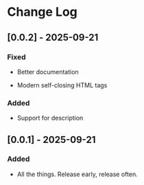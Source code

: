 # Change Log

## [0.0.2] - 2025-09-21

### Fixed

- Better documentation

- Modern self-closing HTML tags

### Added

- Support for description

## [0.0.1] - 2025-09-21

### Added

- All the things. Release early, release often.
